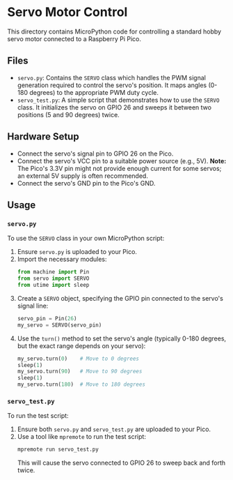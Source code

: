 # Servo Motor Control

This directory contains MicroPython code for controlling a standard hobby servo motor connected to a Raspberry Pi Pico.

## Files

- `servo.py`: Contains the `SERVO` class which handles the PWM signal generation required to control the servo's position. It maps angles (0-180 degrees) to the appropriate PWM duty cycle.
- `servo_test.py`: A simple script that demonstrates how to use the `SERVO` class. It initializes the servo on GPIO 26 and sweeps it between two positions (5 and 90 degrees) twice.

## Hardware Setup

- Connect the servo's signal pin to GPIO 26 on the Pico.
- Connect the servo's VCC pin to a suitable power source (e.g., 5V). **Note:** The Pico's 3.3V pin might not provide enough current for some servos; an external 5V supply is often recommended.
- Connect the servo's GND pin to the Pico's GND.

## Usage

### `servo.py`

To use the `SERVO` class in your own MicroPython script:

1.  Ensure `servo.py` is uploaded to your Pico.
2.  Import the necessary modules:
    ```python
    from machine import Pin
    from servo import SERVO
    from utime import sleep
    ```
3.  Create a `SERVO` object, specifying the GPIO pin connected to the servo's signal line:
    ```python
    servo_pin = Pin(26)
    my_servo = SERVO(servo_pin)
    ```
4.  Use the `turn()` method to set the servo's angle (typically 0-180 degrees, but the exact range depends on your servo):
    ```python
    my_servo.turn(0)    # Move to 0 degrees
    sleep(1)
    my_servo.turn(90)   # Move to 90 degrees
    sleep(1)
    my_servo.turn(180)  # Move to 180 degrees
    ```

### `servo_test.py`

To run the test script:

1.  Ensure both `servo.py` and `servo_test.py` are uploaded to your Pico.
2.  Use a tool like `mpremote` to run the test script:
    ```bash
    mpremote run servo_test.py
    ```
    This will cause the servo connected to GPIO 26 to sweep back and forth twice.
